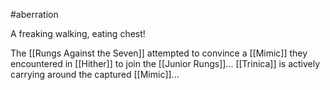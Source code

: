 #aberration 

A freaking walking, eating chest!

The [[Rungs Against the Seven]] attempted to convince a [[Mimic]] they encountered in [[Hither]] to join the [[Junior Rungs]]... [[Trinica]] is actively carrying around the captured [[Mimic]]...